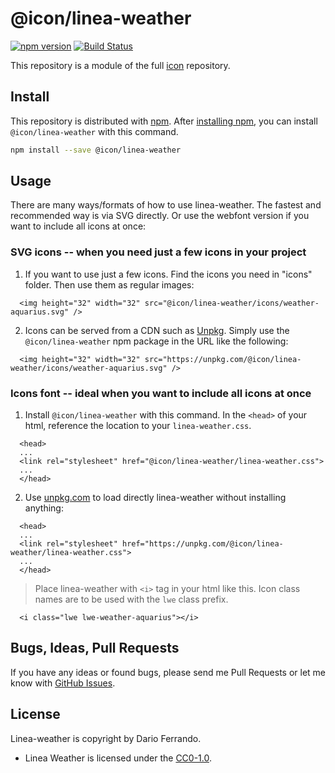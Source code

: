 # @icon/linea-weather

[![npm version](https://img.shields.io/npm/v/@icon/linea-weather.svg)](https://www.npmjs.org/package/@icon/linea-weather)
[![Build Status](https://travis-ci.org/icon/icon.svg?branch=master)](https://travis-ci.org/icon/icon)

This repository is a module of the full [icon][icon] repository.

## Install

This repository is distributed with [npm]. After [installing npm][install-npm], you can install `@icon/linea-weather` with this command.

```bash
npm install --save @icon/linea-weather
```

## Usage

There are many ways/formats of how to use linea-weather. The fastest and recommended way is via SVG directly. Or use the webfont version if you want to include all icons at once:

### SVG icons -- when you need just a few icons in your project

  1. If you want to use just a few icons. Find the icons you need in "icons" folder. Then use them as regular images:

```
  <img height="32" width="32" src="@icon/linea-weather/icons/weather-aquarius.svg" />
```

  2. Icons can be served from a CDN such as [Unpkg][Unpkg]. Simply use the `@icon/linea-weather` npm package in the URL like the following:

```
  <img height="32" width="32" src="https://unpkg.com/@icon/linea-weather/icons/weather-aquarius.svg" />
```

### Icons font -- ideal when you want to include all icons at once

  1. Install `@icon/linea-weather` with this command. In the `<head>` of your html, reference the location to your `linea-weather.css`.

```
  <head>
  ...
  <link rel="stylesheet" href="@icon/linea-weather/linea-weather.css">
  ...
  </head>
```

  2. Use [unpkg.com][Unpkg] to load directly linea-weather without installing anything:

```
  <head>
  ...
  <link rel="stylesheet" href="https://unpkg.com/@icon/linea-weather/linea-weather.css">
  ...
  </head>
```

> Place linea-weather with `<i>` tag in your html like this. Icon class names are to be used with the `lwe` class prefix.

```
  <i class="lwe lwe-weather-aquarius"></i>
```


## Bugs, Ideas, Pull Requests

If you have any ideas or found bugs, please send me Pull Requests or let me know with [GitHub Issues][github issues].

## License

Linea-weather is copyright by Dario Ferrando.

- Linea Weather is licensed under the [CC0-1.0][license].

[license]: https://github.com/thecreation/icons/blob/master/modules/linea-weather/LICENSE
[icon]: https://github.com/thecreation/icons
[npm]: https://www.npmjs.com/
[install-npm]: https://docs.npmjs.com/getting-started/installing-node
[sass]: http://sass-lang.com/
[github issues]: https://github.com/thecreation/icons/issues
[Unpkg]: https://unpkg.com